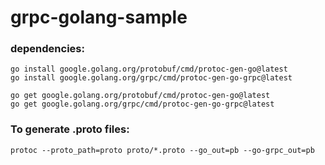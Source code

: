 # grpc-golang-sample

### dependencies:
```
go install google.golang.org/protobuf/cmd/protoc-gen-go@latest
go install google.golang.org/grpc/cmd/protoc-gen-go-grpc@latest

go get google.golang.org/protobuf/cmd/protoc-gen-go@latest
go get google.golang.org/grpc/cmd/protoc-gen-go-grpc@latest
```

### To generate .proto files:
```
protoc --proto_path=proto proto/*.proto --go_out=pb --go-grpc_out=pb
```
